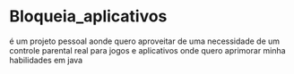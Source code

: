 # Bloqueia_aplicativos
é um projeto pessoal aonde quero aproveitar de uma  necessidade de um controle parental real para jogos e aplicativos onde quero aprimorar minha habilidades em java
